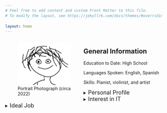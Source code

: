 ```yaml
---
# Feel free to add content and custom Front Matter to this file.
# To modify the layout, see https://jekyllrb.com/docs/themes/#overriding-theme-defaults

layout: home
---
```


<style>
#leftbox{
float:left; 
width:50%;}
#rightbox{
float:left;
width:50%;}
</style>

<div id = "boxes">
<div id = "leftbox">
<figure>
<img src="/assets/images/me.jpg">
<figcaption>
Portrait Photograph (circa 2022)
</figcaption>
</figure>
</div>
<div id = "rightbox">
<h2>General Information</h2>
<p>Education to Date: High School</p>
<p>Languages Spoken: English, Spanish</p>
<p>Skills: Pianist, violinist, and artist</p>
<p> </p>
<p> </p>
<p> </p>
<p> </p>
<p> </p>
<p> </p>
<p> </p>
<p> </p>
<p> </p>
<p> </p>
<p> </p>
<p> </p>
<p> </p>
<p> </p>
<p> </p>
<p> </p>
<p> </p>
<p> </p>
</div>
</div>

<details>
<summary>
<font size="+1">
Personal Profile
</font>
</summary>
<h3>Tests</h3>
<p>
<a href="https://www.16personalities.com">
Myers-Briggs:
</a>
ENTJ-A
</p>
<p>
<a href="https://www.learningstylequiz.com">
Learning Styles:
</a> 
<figure>
<img src="/assets/images/LearningStylesQuiz.png">
</figure>
</p>
<p>
<a href="https://humanbenchmark.com">
Human Benchmark Test:
</a> 
<table>
<tr>
<th>Test</th>
<th>Score</th>
<th>Percentile</th>
</tr>
<tr>
<th>Sequence Memory</th>
<td>40</td>
<td>&#60;99%</td>
</tr>
<tr>
<th>Chimp Test</th>
<td>23</td>
<td>&#60;99%</td>
</tr>
<tr>
<th>Aim Trainer</th>
<td>360 ms</td>
<td>80%</td>
</tr>
<tr>
<th>Typing</th>
<td>46 wpm</td>
<td>45%</td>
</tr>
<tr>
<th>Verbal Memory</th>
<td>400</td>
<td>&#60;99%</td>
</tr>
<tr>
<th>Number Memory</th>
<td>10 digits</td>
<td>59%</td>
</tr>
<tr>
<th>Visual Memory</th>
<td>21</td>
<td>&#60;99%</td>
</tr>
<tr>
<th>Reaction Time</th>
<td>160 ms</td>
<td>92%</td>
</tr>
</table>
</p>
<p>
<font size="+1">
Discussion
</font>
</p>
</details>
<details>
<summary>
<font size="+1">
Interest in IT
</font></summary>
<p>
<ul>
<li></li>
<li>I chose to come to RMIT because it was the only place that would accept me for the courses I was interested in due to my young age.</li>
<li></li>
</ul>
</p>
</details>
<details>
<summary>
<font size="+1">
Ideal Job
</font>
</summary>
<a href="https://www.seek.com.au/job/58255535?type=standout#sol=d99d5b8264f37b0373dd35e3904ccdbc8c6609f0">
Software Engineer Genomics Ontology SEEK Link
</a>
<a href="/assets/pdfs/Software Engineer Genomics Ontology Job in Melbourne VIC - SEEK.pdf">
PDF Link
</a>
<p>This position</p>
</details>